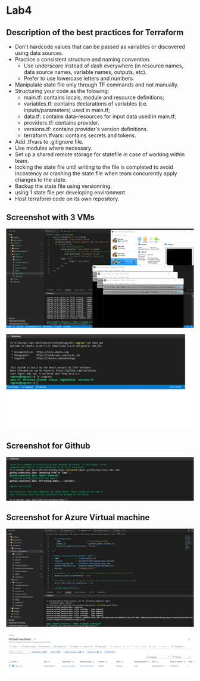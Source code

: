 # Lab4

## Description of the best practices for Terraform

- Don't hardcode values that can be passed as variables or discovered using data sources.
- Practice a consistent structure and naming convention.
  - Use underscore instead of dash everywhere (in resource names, data source names, variable names, outputs, etc).
  - Prefer to use lowercase letters and numbers.
- Manipulate state file only through TF commands and not manually.
- Structuring your code as the folowing:
  - main.tf: contains locals, module and resource definitions;
  - variables.tf: contains declarations of variables (i.e. inputs/parameters) used in main.tf;
  - data.tf: contains data-resources for input data used in main.tf;
  - providers.tf: contains provider.
  - versions.tf: contains provider's version definitions.
  - terraform.tfvars: contains secrets and tokens.
- Add .tfvars to .gitignore file.
- Use modules where necessary.
- Set up a shared remote storage for statefile in case of working within team.
- locking the state file until writing to the file is completed to avoid incostency or crashing the state file when team concurently apply changes to the state.
- Backup the state file using versionning.
- using 1 state file per developing environment.
- Host terraform code on its own repository.

## Screenshot with 3 VMs

![Vms_running](./images/1.png)

![Vms_ssh_connecting](./images/2.png)

## Screenshot for Github

![rep_imported_successfully](./images/3.png)

## Screenshot for Azure Virtual machine

![Vms_Azure_localCMD](./images/Azure_virtual_machine_1.png)

![Vms_Azure_online](./images/Azure_virtual_machine_2.png)
